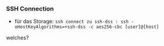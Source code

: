 ### SSH Connection
* für das Storage:
`ssh connect zu ssh-dss : ssh -oHostKeyAlgorithms=+ssh-dss -c aes256-cbc [user]@[host]`

welches?
